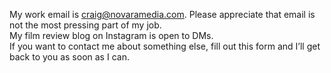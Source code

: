 My work email is [craig@novaramedia.com](mailto:craig@novaramedia.com). Please appreciate that email is not the most pressing part of my job.  
My film review blog on Instagram is open to DMs.  
If you want to contact me about something else, fill out this form and I’ll get back to you as soon as I can.